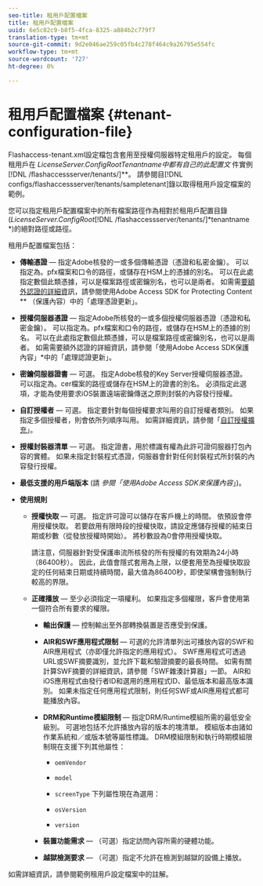 ```yaml
---
seo-title: 租用戶配置檔案
title: 租用戶配置檔案
uuid: 6e5c82c9-b8f5-4fca-8325-a884b2c779f7
translation-type: tm+mt
source-git-commit: 9d2e046ae259c05fb4c278f464c9a26795e554fc
workflow-type: tm+mt
source-wordcount: '727'
ht-degree: 0%

---
```



# 租用戶配置檔案 {#tenant-configuration-file}

Flashaccess-tenant.xml設定檔包含套用至授權伺服器特定租用戶的設定。 每個租用戶在 *LicenseServer.ConfigRootTenantname中都有自己的此配置文* 件實例 [!DNL /flashaccessserver/tenants/]**。 請參閱目[!DNL configs/flashaccessserver/tenants/sampletenant]錄以取得租用戶設定檔案的範例。

您可以指定租用戶配置檔案中的所有檔案路徑作為相對於租用戶配置目錄(*LicenseServer.ConfigRoot*[!DNL /flashaccessserver/tenants/]*tenantname *)的絕對路徑或路徑。

租用戶配置檔案包括：

* **傳輸憑證** — 指定Adobe核發的一或多個傳輸憑證（憑證和私密金鑰）。 可以指定為。pfx檔案和口令的路徑，或儲存在HSM上的憑據的別名。 可以在此處指定數個此類憑據，可以是檔案路徑或密鑰別名，也可以是兩者。 如需需[要額外認證的詳細資](../../aaxs-protecting-content/content-implementing-the-license-server/content-handling-cert-updates.md)訊，請參閱使用Adobe Access SDK for Protecting Content ** （保護內容）中的「處理憑證更新」。
* **授權伺服器憑證** — 指定Adobe所核發的一或多個授權伺服器憑證（憑證和私密金鑰）。 可以指定為。pfx檔案和口令的路徑，或儲存在HSM上的憑據的別名。 可以在此處指定數個此類憑據，可以是檔案路徑或密鑰別名，也可以是兩者。 如需需要額外認證的詳細資訊，請參閱「使用Adobe Access SDK保護內容」*中的「處理認證更新」。
* **密鑰伺服器證書** — 可選。 指定Adobe核發的Key Server授權伺服器憑證。 可以指定為。cer檔案的路徑或儲存在HSM上的證書的別名。 必須指定此選項，才能為使用要求iOS裝置遠端密鑰傳送之原則封裝的內容發行授權。
* **自訂授權者** — 可選。 指定要針對每個授權要求叫用的自訂授權者類別。 如果指定多個授權者，則會依所列順序叫用。 如需詳細資訊，請參閱「[自訂授權擴充](../../aaxs-protected-streaming/custom-authorization-extensions.md)」。
* **授權封裝器清單** — 可選。 指定證書，用於標識有權為此許可證伺服器打包內容的實體。 如果未指定封裝程式憑證，伺服器會針對任何封裝程式所封裝的內容發行授權。
* **最低支援的用戶端版本** (請 *參閱「使用Adobe Access SDK來保護內容*」)。
* **使用規則**

   * **授權快取** — 可選。 指定許可證可以儲存在客戶機上的時間。 依預設會停用授權快取。 若要啟用有限時段的授權快取，請設定應儲存授權的結束日期或秒數（從發放授權時開始）。 將秒數設為0會停用授權快取。

      請注意，伺服器針對受保護串流所核發的所有授權的有效期為24小時（86400秒）。 因此，此值會隱式套用為上限，以便套用至為授權快取設定的任何結束日期或持續時間，最大值為86400秒，即使架構會強制執行較高的界限。

   * **正確播放** — 至少必須指定一項權利。 如果指定多個權限，客戶會使用第一個符合所有要求的權限。

      * **輸出保護** — 控制輸出至外部轉換裝置是否應受到保護。
      * **AIR和SWF應用程式限制** — 可選的允許清單列出可播放內容的SWF和AIR應用程式（亦即僅允許指定的應用程式）。 SWF應用程式可透過URL或SWF摘要識別，並允許下載和驗證摘要的最長時間。 如需有關計算SWF摘要的詳細資訊，請參閱「SWF雜湊計算器」一節。 AIR和iOS應用程式由發行者ID和選用的應用程式ID、最低版本和最高版本識別。 如果未指定任何應用程式限制，則任何SWF或AIR應用程式都可能播放內容。
      * **DRM和Runtime模組限制** — 指定DRM/Runtime模組所需的最低安全級別。 可選地包括不允許播放內容的版本的塊清單。 模組版本由諸如作業系統和／或版本號等屬性標識。 DRM模組限制和執行時期模組限制現在支援下列其他屬性：

         * `oemVendor`
         * `model`
         * `screenType`
         下列屬性現在為選用：

         * `osVersion`
         * `version`
      * **裝置功能需求** — （可選）指定訪問內容所需的硬體功能。
      * **越獄檢測要求** — （可選）指定不允許在檢測到越獄的設備上播放。



如需詳細資訊，請參閱範例租用戶設定檔案中的註解。
